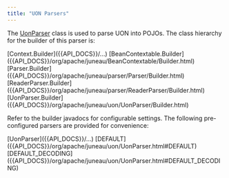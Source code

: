 ```yaml
---
title: "UON Parsers"
---
```


The [UonParser]({{API_DOCS}}/org/apache/juneau/uon/UonParser.html) class is used to parse UON into POJOs.
The class hierarchy for the builder of this parser is:

<tree>
<node-0><java-abstract-class>[Context.Builder]({{API_DOCS}}/...)</java-abstract-class></node-0>
<node-1><java-abstract-class>[BeanContextable.Builder]({{API_DOCS}}/org/apache/juneau/BeanContextable/Builder.html)</java-abstract-class></node-1>
<node-2><java-abstract-class>[Parser.Builder]({{API_DOCS}}/org/apache/juneau/parser/Parser/Builder.html)</java-abstract-class></node-2>
<node-3><java-abstract-class>[ReaderParser.Builder]({{API_DOCS}}/org/apache/juneau/parser/ReaderParser/Builder.html)</java-abstract-class></node-3>
<node-4><java-class>[UonParser.Builder]({{API_DOCS}}/org/apache/juneau/uon/UonParser/Builder.html)</java-class></node-4>
</tree>

Refer to the builder javadocs for configurable settings.
The following pre-configured parsers are provided for convenience:

<tree>
<node-0><java-class>[UonParser]({{API_DOCS}}/...)</java-class></node-0>
<node-1><javac-field>[DEFAULT]({{API_DOCS}}/org/apache/juneau/uon/UonParser.html#DEFAULT)</javac-field></node-1>
<node-1><javac-field>[DEFAULT_DECODING]({{API_DOCS}}/org/apache/juneau/uon/UonParser.html#DEFAULT_DECODING)</javac-field></node-1>
</tree>